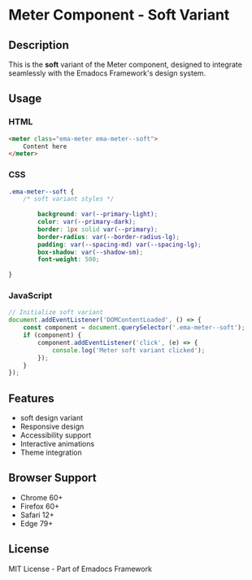 # Meter Component - Soft Variant

## Description
This is the **soft** variant of the Meter component, designed to integrate seamlessly with the Emadocs Framework's design system.

## Usage

### HTML
```html
<meter class="ema-meter ema-meter--soft">
    Content here
</meter>
```

### CSS
```css
.ema-meter--soft {
    /* soft variant styles */
    
        background: var(--primary-light);
        color: var(--primary-dark);
        border: 1px solid var(--primary);
        border-radius: var(--border-radius-lg);
        padding: var(--spacing-md) var(--spacing-lg);
        box-shadow: var(--shadow-sm);
        font-weight: 500;
    
}
```

### JavaScript
```javascript
// Initialize soft variant
document.addEventListener('DOMContentLoaded', () => {
    const component = document.querySelector('.ema-meter--soft');
    if (component) {
        component.addEventListener('click', (e) => {
            console.log('Meter soft variant clicked');
        });
    }
});
```

## Features
- soft design variant
- Responsive design
- Accessibility support
- Interactive animations
- Theme integration

## Browser Support
- Chrome 60+
- Firefox 60+
- Safari 12+
- Edge 79+

## License
MIT License - Part of Emadocs Framework
